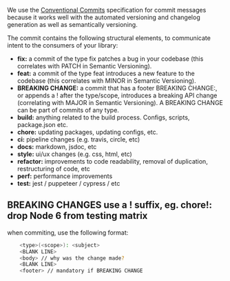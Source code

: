 We use the [Conventional Commits](https://www.conventionalcommits.org/en/v1.0.0/) specification for commit messages because it works well with the automated versioning and changelog generation as well as semantically versioning.

The commit contains the following structural elements, to communicate intent to the consumers of your library:

- **fix:** a commit of the type fix patches a bug in your codebase (this correlates with PATCH in Semantic Versioning).
- **feat:**  a commit of the type feat introduces a new feature to the codebase (this correlates with MINOR in Semantic Versioning).
- **BREAKING CHANGE:**  a commit that has a footer BREAKING CHANGE:, or appends a ! after the type/scope, introduces a breaking API change (correlating with MAJOR in Semantic Versioning). A BREAKING CHANGE can be part of commits of any type.
- **build:** anything related to the build process. Configs, scripts, package.json etc.
- **chore:** updating packages, updating configs, etc. 
- **ci:** pipeline changes (e.g. travis, circle, etc)
- **docs:** markdown, jsdoc, etc 
- **style:** ui/ux changes (e.g. css, html, etc) 
- **refactor:** improvements to code readability, removal of duplication, restructuring of code, etc
- **perf:** performance improvements
- **test:** jest / puppeteer / cypress / etc

## BREAKING CHANGES use a ! suffix, eg. chore!: drop Node 6 from testing matrix

when commiting, use the following format:

```bash
    <type>(<scope>): <subject>
    <BLANK LINE>
    <body> // why was the change made?
    <BLANK LINE>
    <footer> // mandatory if BREAKING CHANGE
```